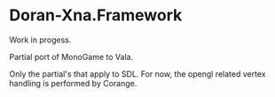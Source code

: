 # Doran-Xna.Framework

Work in progess.

Partial port of MonoGame to Vala.

Only the partial's that apply to SDL. For now, the opengl related vertex handling is performed by Corange.